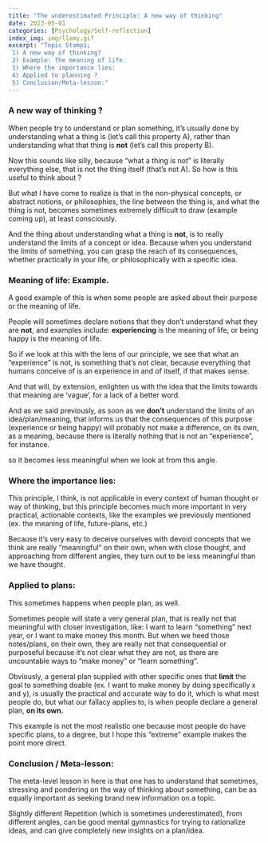 ```yaml
---
title: "The underestimated Principle: A new way of thinking"
date: 2023-05-01 
categories: [Psychology/Self-reflection]
index_img: img/llamy.gif
excerpt: "Topic Stamps;
 1) A new way of thinking?
 2) Example: The meaning of life.
 3) Where the importance lies:
 4) Applied to planning ?
 5) Conclusion/Meta-lesson:"
---
```

### A new way of thinking ?

When people try to understand or plan something,
it’s usually done by understanding what a thing is (let’s call this property A), rather than understanding what that thing is <b>not</b> (let’s call this property B).

Now this sounds like silly, because “what a thing is not”  is literally everything else, that is not the thing itself (that’s not A). 
So how is this useful to think about ?

But what I have come to realize is that 
in the non-physical concepts, or abstract notions, or philosophies, 
the line between the thing is, and what the thing is not, becomes sometimes extremely difficult to draw (example coming up), at least consciously.

And the thing about understanding what a thing is <b>not</b>, is to really understand the limits of a concept or idea. Because when you understand the limits of something, you can grasp the reach of its consequences, whether practically in your life, or philosophically with a specific idea.

### Meaning of life: Example.

A good example of this is when some people are asked about their purpose or the meaning of life. 

People will sometimes declare notions that they don’t understand what they are <b>not</b>, and examples include: <b>experiencing</b> is the meaning of life, or being happy is the meaning of life.

So if we look at this with the lens of our principle, we see that what an “experience” is not, is something that’s not clear, because everything that humans conceive of is an experience in and of itself, if that makes sense.

And that will, by extension, enlighten us with the idea that the limits towards that meaning are ‘vague’, for a lack of a better word. 

And as we said previously, as soon as we <b>don’t</b> understand the limits of an idea/plan/meaning, that informs us that the consequences of this purpose (experience or being happy) will probably not make a difference, on its own, as a meaning, because there is literally nothing that is not an “experience”, for instance.

so it becomes less meaningful when we look at from this angle.

### Where the importance lies:

This principle, I think, is not applicable in every context of human thought or way of thinking, but this principle becomes much more important in very practical, actionable contexts, like the examples we previously mentioned (ex. the meaning of life, future-plans, etc.)

Because it’s very easy to deceive ourselves with devoid concepts that we think are really “meaningful” on their own, when with close thought, and approaching from different angles, they turn out to be less meaningful than we have thought.


### Applied to plans:

This sometimes happens when people plan, as well.

Sometimes people will state a very general plan, that is really not that meaningful with closer investigation, like: I want to learn “something” next year, or I want to make money this month. But when we heed those notes/plans, on their own, they are really not that consequential or purposeful because it’s not clear what they are not, as there are uncountable ways to “make money” or “learn something”.


Obviously, a general plan supplied with other specific ones that <b>limit</b> the goal to something doable (ex. I want to make money by doing specifically x and y), is usually the practical and accurate way to do it, which is what most people do, but what our fallacy applies to, is when people declare a general plan, <b> on its own.</b>

This example is not the most realistic one because most people do have specific plans, to a degree, but I hope this “extreme” example makes the point more direct.


### Conclusion / Meta-lesson:

The meta-level lesson in here is that one has to understand that sometimes, stressing and pondering on the way of thinking about something, can be as equally important as seeking brand new information on a topic.

Slightly different Repetition (which is sometimes underestimated), from different angles, can be good mental gymnastics for trying to rationalize ideas, and can give completely new insights on a plan/idea.